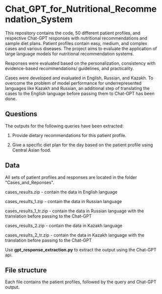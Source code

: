 # Chat_GPT_for_Nutritional_Recommendation_System

This repository contains the code, 50 different patient profiles, and respective Chat-GPT responses with nutritional recommendations and sample diet plans. Patient profiles contain easy, medium, and complex cases and various diseases. The project aims to evaluate the application of large language models for nutritional recommendation systems.


Responses were evaluated based on the personalization, consistency with evidence-based recommendations/ guidelines, and practicality. 

Cases were developed and evaluated in English, Russian, and Kazakh. To overcome the problem of model performance for underrepresented languages like Kazakh and Russian, an additional step of translating the cases to the English language before passing them to Chat-GPT has been done.

## Questions

The outputs for the following queries have been extracted: 

1. Provide dietary recommendations for this patient profile.
   
2. Give a specific diet plan for the day based on the patient profile using Central Asian food. 

## Data 

All sets of patient profiles and responses are located in the folder "Cases_and_Reponses".

cases_results.zip - contain the data in English language

cases_results_1.zip - contain the data in Russian language

cases_results_1_tr.zip - contain the data in Russian language with the translation before passing to the Chat-GPT

cases_results_2.zip - contain the data in Kazakh language

cases_results_2_tr.zip - contain the data in Kazakh language with the translation before passing to the Chat-GPT

Use **gpt_response_extraction.py** to extract the output using the Chat-GPT api.

## File structure

Each file contains the patient profiles, followed by the query and Chat-GPT output.

